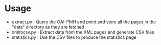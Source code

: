 
# Usage
  * extract.py    : Query the OAI-PMH end point and store all the pages in the "data" directory as they are fetched
  * xmltocsv.py   : Extract data from the XML pages and generate CSV files
  * statistics.py : Use the CSV files to produce the statistics page

